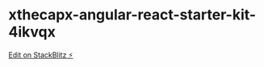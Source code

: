 # xthecapx-angular-react-starter-kit-4ikvqx

[Edit on StackBlitz ⚡️](https://stackblitz.com/edit/xthecapx-angular-react-starter-kit-4ikvqx)
